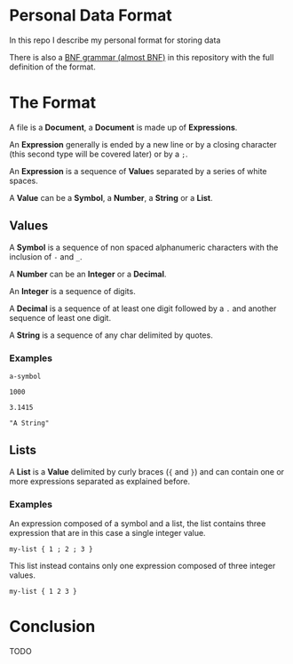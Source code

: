 # Personal Data Format
In this repo I describe my personal format for storing data

There is also a [BNF grammar (almost BNF)](./grammar.bnf) in this repository with the full definition of the format.

# The Format

A file is a **Document**, a **Document** is made up of **Expressions**.

An **Expression** generally is ended by a new line or by a closing character (this second type will be covered later) or by a `;`.

An **Expression** is a sequence of **Value**s separated by a series of white spaces.

A **Value** can be a **Symbol**, a **Number**, a **String** or a **List**.

## Values

A **Symbol** is a sequence of non spaced alphanumeric characters with the inclusion of `-` and `_`.

A **Number** can be an **Integer** or a **Decimal**.

An **Integer** is a sequence of digits.

A **Decimal** is a sequence of at least one digit followed by a `.` and another sequence of least one digit.

A **String** is a sequence of any char delimited by quotes.

### Examples

    a-symbol

    1000

    3.1415

    "A String"
 
## Lists

A **List** is a **Value** delimited by curly braces (`{` and `}`) and can contain one or more expressions separated as explained before.

### Examples

An expression composed of a symbol and a list, the list contains three expression that are in this case a single integer value.

    my-list { 1 ; 2 ; 3 } 
  
This list instead contains only one expression composed of three integer values. 

    my-list { 1 2 3 }
 
# Conclusion
 
TODO
 
 
 
 
 
 
 
 
